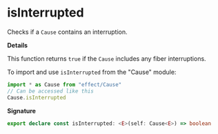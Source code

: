 # isInterrupted

Checks if a `Cause` contains an interruption.

**Details**

This function returns `true` if the `Cause` includes any fiber interruptions.

To import and use `isInterrupted` from the "Cause" module:

```ts
import * as Cause from "effect/Cause"
// Can be accessed like this
Cause.isInterrupted
```

**Signature**

```ts
export declare const isInterrupted: <E>(self: Cause<E>) => boolean
```
